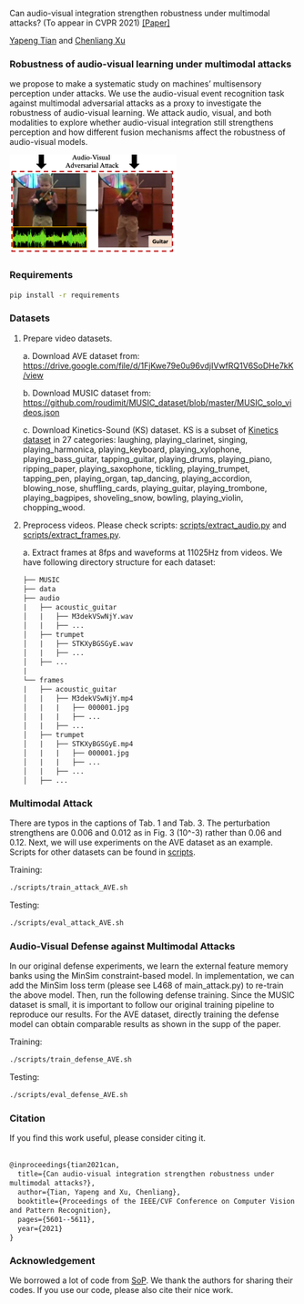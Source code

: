 Can audio-visual integration strengthen robustness under multimodal attacks? (To appear in CVPR 2021) [[Paper]](https://arxiv.org/pdf/2104.02000.pdf)

[Yapeng Tian](http://yapengtian.org/) and [Chenliang Xu](https://www.cs.rochester.edu/~cxu22/) 


### Robustness of audio-visual learning under multimodal attacks

we propose to make a systematic study on machines’ multisensory perception under attacks. We
use the audio-visual event recognition task against multimodal adversarial attacks as a proxy to investigate the robustness of audio-visual learning. We attack audio, visual,
and both modalities to explore whether audio-visual integration still strengthens perception and how different fusion
mechanisms affect the robustness of audio-visual models.

![image](doc/attack_fig.png)

### Requirements

```bash
pip install -r requirements
```


### Datasets
1. Prepare video datasets.

    a. Download AVE dataset from: https://drive.google.com/file/d/1FjKwe79e0u96vdjIVwfRQ1V6SoDHe7kK/view

    b. Download MUSIC dataset from: https://github.com/roudimit/MUSIC_dataset/blob/master/MUSIC_solo_videos.json
    
    c. Download Kinetics-Sound (KS) dataset. KS is a subset of [Kinetics dataset](https://github.com/cvdfoundation/kinetics-dataset) in 27 categories: laughing, playing_clarinet, singing,
       playing_harmonica, playing_keyboard, playing_xylophone, playing_bass_guitar,
       tapping_guitar, playing_drums, playing_piano, ripping_paper, playing_saxophone,
       tickling, playing_trumpet, tapping_pen, playing_organ, tap_dancing, playing_accordion,
       blowing_nose, shuffling_cards, playing_guitar, playing_trombone, playing_bagpipes, shoveling_snow,
       bowling, playing_violin, chopping_wood.

2. Preprocess videos. Please check scripts: [scripts/extract_audio.py](https://github.com/YapengTian/AV-Robustness-CVPR21/blob/master/scripts/extract_audio.py) and [scripts/extract_frames.py](https://github.com/YapengTian/AV-Robustness-CVPR21/blob/master/scripts/extract_frames.py). 

    a. Extract frames at 8fps and waveforms at 11025Hz from videos. We have following directory structure for each dataset:
    ```  
    ├── MUSIC
    ├── data
    ├── audio
    |   ├── acoustic_guitar
    │   |   ├── M3dekVSwNjY.wav
    │   |   ├── ...
    │   ├── trumpet
    │   |   ├── STKXyBGSGyE.wav
    │   |   ├── ...
    │   ├── ...
    |
    └── frames
    |   ├── acoustic_guitar
    │   |   ├── M3dekVSwNjY.mp4
    │   |   |   ├── 000001.jpg
    │   |   |   ├── ...
    │   |   ├── ...
    │   ├── trumpet
    │   |   ├── STKXyBGSGyE.mp4
    │   |   |   ├── 000001.jpg
    │   |   |   ├── ...
    │   |   ├── ...
    │   ├── ...
    ```




### Multimodal Attack
There are typos in the captions of Tab. 1 and Tab. 3. The perturbation strengthens are 0.006 and 0.012 as in Fig. 3 (10^-3) rather than 0.06 and 0.12. Next, we will use experiments on the AVE dataset as an example. Scripts for other datasets can be found in [scripts](https://github.com/YapengTian/AV-Robustness-CVPR21/tree/master/scripts).

Training:

```bash
./scripts/train_attack_AVE.sh
```

Testing: 

```bash
./scripts/eval_attack_AVE.sh
```

### Audio-Visual Defense against Multimodal Attacks 

In our original defense experiments, we learn the external feature memory banks using the MinSim constraint-based model. In implementation, we can add the MinSim loss term (please see L468 of main_attack.py) to re-train the above model. Then, run the following defense training.
Since the MUSIC dataset is small, it is important to follow our original training pipeline to reproduce our results. For the AVE dataset, directly training the defense model can obtain comparable results as shown in the supp of the paper. 

Training:

```bash
./scripts/train_defense_AVE.sh
```

Testing: 

```bash
./scripts/eval_defense_AVE.sh
```

### Citation

If you find this work useful, please consider citing it.

<pre><code>
@inproceedings{tian2021can,
  title={Can audio-visual integration strengthen robustness under multimodal attacks?},
  author={Tian, Yapeng and Xu, Chenliang},
  booktitle={Proceedings of the IEEE/CVF Conference on Computer Vision and Pattern Recognition},
  pages={5601--5611},
  year={2021}
}
</code></pre>


 
 ### Acknowledgement
 
We borrowed a lot of code from [SoP](https://github.com/hangzhaomit/Sound-of-Pixels). We thank the authors for sharing their codes. If you use our code, please also cite their nice work.
